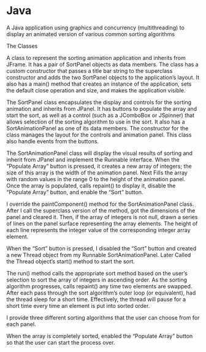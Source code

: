 # Java
A Java application using graphics and concurrency (multithreading) to display an animated version of various common sorting algorithms

The Classes 

A class to represent the sorting animation application and inherits from JFrame.  It has a pair of SortPanel objects as data members.  The class has a custom constructor that passes a title bar string to the superclass constructor and adds the two SortPanel objects to the application’s layout.  It also has a main() method that creates an instance of the application, sets the default close operation and size, and makes the application visible. 

The SortPanel class encapsulates the display and controls for the sorting animation and inherits from JPanel.  It has buttons to populate the array and start the sort, as well as a control (such as a JComboBox or JSpinner) that allows selection of the sorting algorithm to use in the sort.  It also has a SortAnimationPanel as one of its data members.  The constructor for the class manages the layout for the controls and animation panel.  This class also handle events from the buttons. 

The SortAnimationPanel class will display the visual results of sorting and inherit from JPanel and implement the Runnable interface.  When the “Populate Array” button is pressed, it creates a new array of integers; the size of this array  is the width of the animation panel. Next Fills the array with random values in the range 0 to the height of the animation panel.  Once the array is populated, calls repaint() to display it, disable the “Populate Array” button, and enable the “Sort” button.

I override the paintComponent() method for the SortAnimationPanel class.  After I call the superclass version of the method, got the dimensions of the panel and cleared it.  Then, if the array of integers is not null, drawn a series of lines on the panel surface representing the array elements.  The height of each line represents the integer value of the corresponding integer array element. 

When the “Sort” button is pressed, I disabled the “Sort” button and created a new Thread object from my Runnable SortAnimationPanel.  Later Called the Thread object’s start() method to start the sort. 

The run() method calls the appropriate sort method based on the user’s selection to sort the array of integers in ascending order.  As the sorting algorithm progresses, calls repaint() any time two elements are swapped.  After each pass through the sort algorithm’s outer loop (or equivalent), had the thread sleep for a short time.   Effectively, the thread will pause for a short time every time an element is put into sorted order. 

I provide three different sorting algorithms that the user can choose from for each panel. 

When the array is completely sorted, enabled the “Populate Array” button so that the user can start the process over. 
